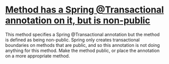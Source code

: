 # [Method has a Spring @Transactional annotation on it, but is non-public](http://fb-contrib.sourceforge.net/bugdescriptions.html#JPAI_TRANSACTION_ON_NON_PUBLIC_METHOD)

This method specifies a Spring @Transactional annotation but the method is defined as being non-public.
    		Spring only creates transactional boundaries on methods that are public, and so this annotation is not doing
    		anything for this method. Make the method public, or place the annotation on a more appropriate method.